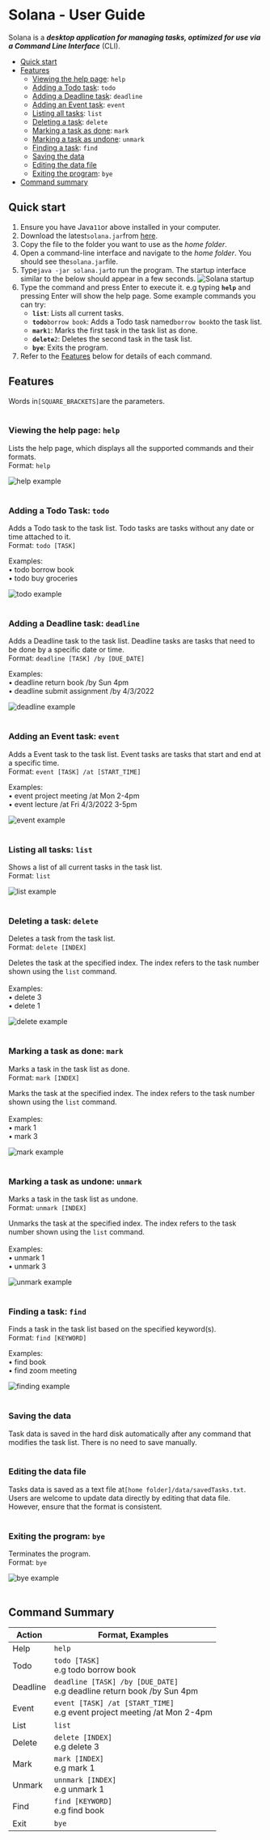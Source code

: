 # Solana - User Guide
Solana is a ***desktop application for managing tasks, optimized for use via a Command Line Interface*** (CLI).

* [Quick start](#quick-start)
* [Features](#features)
  * [Viewing the help page](#viewing-the-help-page-help): `help`
  * [Adding a Todo task](#adding-a-todo-task-todo): `todo`
  * [Adding a Deadline task](#adding-a-deadline-task-deadline): `deadline`
  * [Adding an Event task](#adding-an-event-task-event): `event`
  * [Listing all tasks](#listing-all-tasks-list): `list`
  * [Deleting a task](#deleting-a-task-delete): `delete`
  * [Marking a task as done](#marking-a-task-as-done-mark): `mark`
  * [Marking a task as undone](#marking-a-task-as-undone-unmark): `unmark`
  * [Finding a task](#finding-a-task-find): `find`
  * [Saving the data](#saving-the-data)
  * [Editing the data file](#editing-the-data-file)
  * [Exiting the program](#exiting-the-program-bye): `bye`
* [Command summary](#command-summary)

## Quick start
1. Ensure you have Java`11`or above installed in your computer.
2. Download the latest`solana.jar`from [here](https://github.com/khseah/ip/releases).
3. Copy the file to the folder you want to use as the _home folder_.
4. Open a command-line interface and navigate to the _home folder_. You should see the`solana.jar`file.
5. Type`java -jar solana.jar`to run the program. The startup interface similar to
   the below should appear in a few seconds.
![Solana startup](images/startup.png)
7. Type the command and press Enter to execute it. e.g typing **`help`** and pressing Enter will
   show the help page. Some example commands you can try:
    * **`list`**: Lists all current tasks.
    * **`todo`**`borrow book`: Adds a Todo task named`borrow book`to the task list.
    * **`mark`**`1`: Marks the first task in the task list as done.
    * **`delete`**`2`: Deletes the second task in the task list.
    * **`bye`**: Exits the program.
8. Refer to the [Features](#features) below for details of each command.

## Features
Words in`[SQUARE_BRACKETS]`are the parameters.<br/><br/>

### Viewing the help page: `help`
Lists the help page, which displays all the supported commands and their formats.
<br/>Format: `help`

![help example](images/help.png)<br/><br/>

### Adding a Todo Task: `todo`
Adds a Todo task to the task list. Todo tasks are tasks without any date or time attached to it.
<br/>Format: `todo [TASK]`

Examples:
<br/>• todo borrow book
<br/>• todo buy groceries

![todo example](images/todo.png)<br/><br/>

### Adding a Deadline task: `deadline`
Adds a Deadline task to the task list. Deadline tasks are tasks that need to be done by a specific date or time.
<br/>Format: `deadline [TASK] /by [DUE_DATE]`

Examples:
<br/>• deadline return book /by Sun 4pm
<br/>• deadline submit assignment /by 4/3/2022

![deadline example](images/deadline.png)<br/><br/>

### Adding an Event task: `event`
Adds a Event task to the task list. Event tasks are tasks that start and end at a specific time.
<br/>Format: `event [TASK] /at [START_TIME]`

Examples:
<br/>• event project meeting /at Mon 2-4pm
<br/>• event lecture /at Fri 4/3/2022 3-5pm

![event example](images/event.png)<br/><br/>

### Listing all tasks: `list`
Shows a list of all current tasks in the task list.
<br/>Format: `list`

![list example](images/list.png)<br/><br/>

### Deleting a task: `delete`
Deletes a task from the task list.
<br/>Format: `delete [INDEX]`

Deletes the task at the specified index. The index refers to the task number shown using the `list` command.  
<br/>Examples:
<br/>• delete 3
<br/>• delete 1

![delete example](images/delete.png)<br/><br/>

### Marking a task as done: `mark`
Marks a task in the task list as done.
<br/>Format: `mark [INDEX]`

Marks the task at the specified index. The index refers to the task number shown using the `list` command.  
<br/>Examples:
<br/>• mark 1
<br/>• mark 3

![mark example](images/mark.png)<br/><br/>

### Marking a task as undone: `unmark`
Marks a task in the task list as undone.
<br/>Format: `unmark [INDEX]`

Unmarks the task at the specified index. The index refers to the task number shown using the `list` command.    
<br/>Examples:
<br/>• unmark 1
<br/>• unmark 3

![unmark example](images/unmark.png)<br/><br/>

### Finding a task: `find`
Finds a task in the task list based on the specified keyword(s).
<br/>Format: `find [KEYWORD]`

Examples:
<br/>• find book
<br/>• find zoom meeting

![finding example](images/find.png)<br/><br/>

### Saving the data
Task data is saved in the hard disk automatically after any command that modifies the task list. 
There is no need to save manually.<br/><br/>

### Editing the data file
Tasks data is saved as a text file at`[home folder]/data/savedTasks.txt`. Users are welcome to update data directly by 
editing that data file. However, ensure that the format is consistent.<br/><br/>
### Exiting the program: `bye`
Terminates the program.
<br/>Format: `bye`

![bye example](images/bye.png)<br/><br/>

## Command Summary

| Action   | Format, Examples                                                              |
|----------|-------------------------------------------------------------------------------|
| Help     | `help`                                                                        |
| Todo     | `todo [TASK]` <br/> e.g todo borrow book                                      |
| Deadline | `deadline [TASK] /by [DUE_DATE]` <br/> e.g deadline return book /by Sun 4pm   |
| Event    | `event [TASK] /at [START_TIME]` <br/> e.g event project meeting /at Mon 2-4pm |
| List     | `list`                                                                        | 
| Delete   | `delete [INDEX]` <br/> e.g delete 3                                           |
| Mark     | `mark [INDEX]` <br/> e.g mark 1                                               |
| Unmark   | `unnmark [INDEX]` <br/> e.g unmark 1                                          |
| Find     | `find [KEYWORD]` <br/> e.g find book                                          |
| Exit     | `bye`                                                                         |